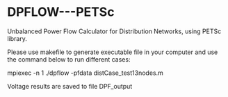 # DPFLOW---PETSc
Unbalanced Power Flow Calculator for Distribution Networks, using PETSc library.

Please use makefile to generate executable file in your computer and use the command below to run different cases:

mpiexec -n 1 ./dpflow -pfdata distCase_test13nodes.m

Voltage results are saved to file DPF_output
